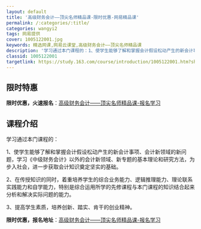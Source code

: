 ```yaml
---
layout: default
title: '高级财务会计——顶尖名师精品课-限时优惠-网易精品课'
permalink: /:categories/:title/
categories: wangyi2
tags: 网易提供
cover: 1005122001.jpg
keywords: 精选网课,网易云课堂,高级财务会计——顶尖名师精品课
description: '学习通过本门课程的：1、使学生能够了解和掌握会计假设松动产生的新会计事项、会计新领域的新问题，学习《中级财务会计》以外的'
classid: 1005122001
targetlink: https://study.163.com/course/introduction/1005122001.htm?share=1&shareId=1025206652&utm_campaign=share&utm_medium=iphoneShare&utm_source=&utm_u=1025206652
---
```


## 限时特惠

**限时优惠，火速报名**：[高级财务会计——顶尖名师精品课-报名学习](https://study.163.com/course/introduction/1005122001.htm?share=1&shareId=1025206652&utm_campaign=share&utm_medium=iphoneShare&utm_source=&utm_u=1025206652)

## 课程介绍

学习通过本门课程的：

1、使学生能够了解和掌握会计假设松动产生的新会计事项、会计新领域的新问题，学习《中级财务会计》以外的会计新领域、新专题的基本理论和研究方法，为步入社会，进一步获取会计知识奠定坚实的基础。

2、在传授知识的同时，着重培养学生的综合业务能力、逻辑推理能力、理论联系实践能力和自学能力，特别是综合运用所学的先修课程与本门课程的知识结合起来分析和解决实际问题的能力。

3、提高学生素质，培养创新、踏实、肯干的创业精神。

**限时优惠，报名地址**：[高级财务会计——顶尖名师精品课-报名学习](https://study.163.com/course/introduction/1005122001.htm?share=1&shareId=1025206652&utm_campaign=share&utm_medium=iphoneShare&utm_source=&utm_u=1025206652)

